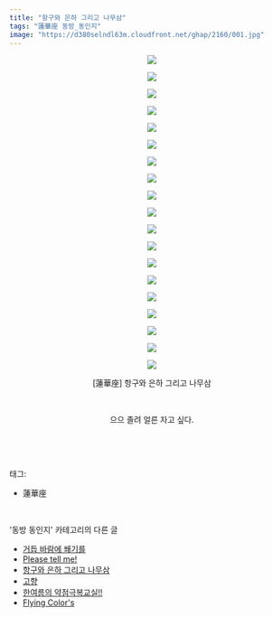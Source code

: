 ```yaml
---
title: "항구와 은하 그리고 나무삼"
tags: "蓮華座 동방_동인지"
image: "https://d380selndl63m.cloudfront.net/ghap/2160/001.jpg"
---
```

<div class="article">
<p style="text-align: center; clear: none; float: none;"><img src="{{ site.imgserver5 }}/ghap/2160/001.jpg"/></p>
<p style="text-align: center; clear: none; float: none;"><img src="{{ site.imgserver5 }}/ghap/2160/002.jpg"/></p>
<p style="text-align: center; clear: none; float: none;"><img src="{{ site.imgserver5 }}/ghap/2160/003.jpg"/></p>
<p style="text-align: center; clear: none; float: none;"><img src="{{ site.imgserver5 }}/ghap/2160/004.jpg"/></p>
<p style="text-align: center; clear: none; float: none;"><img src="{{ site.imgserver5 }}/ghap/2160/005.jpg"/></p>
<p style="text-align: center; clear: none; float: none;"><img src="{{ site.imgserver5 }}/ghap/2160/006.jpg"/></p>
<p style="text-align: center; clear: none; float: none;"><img src="{{ site.imgserver5 }}/ghap/2160/007.jpg"/></p>
<p style="text-align: center; clear: none; float: none;"><img src="{{ site.imgserver5 }}/ghap/2160/008.jpg"/></p>
<p style="text-align: center; clear: none; float: none;"><img src="{{ site.imgserver5 }}/ghap/2160/009.jpg"/></p>
<p style="text-align: center; clear: none; float: none;"><img src="{{ site.imgserver5 }}/ghap/2160/010.jpg"/></p>
<p style="text-align: center; clear: none; float: none;"><img src="{{ site.imgserver5 }}/ghap/2160/011.jpg"/></p>
<p style="text-align: center; clear: none; float: none;"><img src="{{ site.imgserver5 }}/ghap/2160/012.jpg"/></p>
<p style="text-align: center; clear: none; float: none;"><img src="{{ site.imgserver5 }}/ghap/2160/013.jpg"/></p>
<p style="text-align: center; clear: none; float: none;"><img src="{{ site.imgserver5 }}/ghap/2160/014.jpg"/></p>
<p style="text-align: center; clear: none; float: none;"><img src="{{ site.imgserver5 }}/ghap/2160/015.jpg"/></p>
<p style="text-align: center; clear: none; float: none;"><img src="{{ site.imgserver5 }}/ghap/2160/016.jpg"/></p>
<p style="text-align: center; clear: none; float: none;"><img src="{{ site.imgserver5 }}/ghap/2160/017.jpg"/></p>
<p style="text-align: center; clear: none; float: none;"><img src="{{ site.imgserver5 }}/ghap/2160/018.jpg"/></p>
<p style="text-align: center; clear: none; float: none;"><img src="{{ site.imgserver5 }}/ghap/2160/019.jpg"/></p>
<p style="text-align: center; clear: none; float: none;">[蓮華座] 항구와 은하 그리고 나무삼</p>
<p style="text-align: center; clear: none; float: none;"><br/></p>
<p style="text-align: center; clear: none; float: none;">으으 졸려 얼른 자고 싶다.</p>
<p><br/></p>
</div><br/>
<div class="tagTrail">
<p>태그: </p>
<ul>
<li>蓮華座</li>
</ul>
</div><br/>
<div class="another">
<p>'동방 동인지' 카테고리의 다른 글</p>
<ul>
<li><a href="/ghap_2162">거듭 바람에 쐐기를</a></li>
<li><a href="/ghap_2161">Please tell me!</a></li>
<li><a href="/ghap_2160">항구와 은하 그리고 나무삼</a></li>
<li><a href="/ghap_2159">고향</a></li>
<li><a href="/ghap_2156">한여름의 약점극복교실!!</a></li>
<li><a href="/ghap_2155">Flying Color's</a></li>
</ul>
</div><br/>
<div class="cb_module cb_fluid">
<div class="cb_wrt cb_profile">
</div><!-- commentList close -->
</div><br/>
